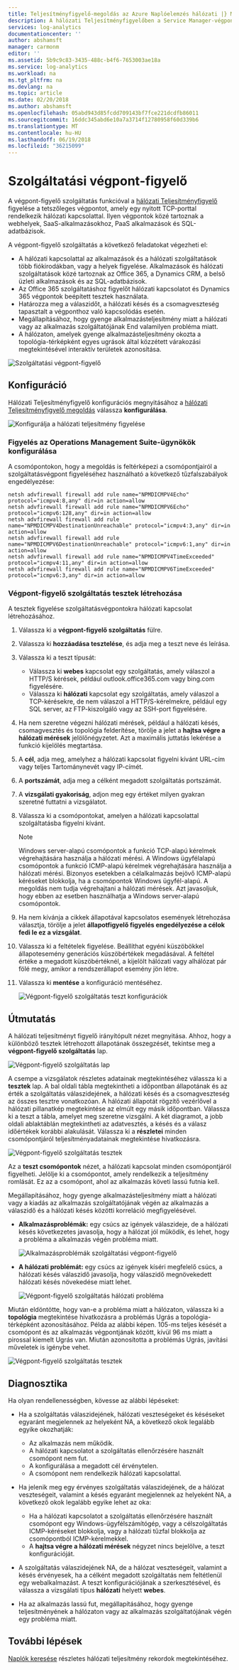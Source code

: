 ```yaml
---
title: Teljesítményfigyelő-megoldás az Azure Naplóelemzés hálózati |} Microsoft Docs
description: A hálózati Teljesítményfigyelőben a Service Manager-végpont funkció használatával figyelheti a tetszőleges végpontot, amely egy nyitott TCP-porttal rendelkezik hálózati kapcsolattal.
services: log-analytics
documentationcenter: ''
author: abshamsft
manager: carmonm
editor: ''
ms.assetid: 5b9c9c83-3435-488c-b4f6-7653003ae18a
ms.service: log-analytics
ms.workload: na
ms.tgt_pltfrm: na
ms.devlang: na
ms.topic: article
ms.date: 02/20/2018
ms.author: abshamsft
ms.openlocfilehash: 05abd943d85fcdd709143bf7fce221dcdfb86011
ms.sourcegitcommit: 16ddc345abd6e10a7a3714f12780958f60d339b6
ms.translationtype: MT
ms.contentlocale: hu-HU
ms.lasthandoff: 06/19/2018
ms.locfileid: "36215099"
---
```

# <a name="service-endpoint-monitor"></a>Szolgáltatási végpont-figyelő

A végpont-figyelő szolgáltatás funkcióval a [hálózati Teljesítményfigyelő](log-analytics-network-performance-monitor.md) figyelése a tetszőleges végpontot, amely egy nyitott TCP-porttal rendelkezik hálózati kapcsolattal. Ilyen végpontok közé tartoznak a webhelyek, SaaS-alkalmazásokhoz, PaaS alkalmazások és SQL-adatbázisok. 

A végpont-figyelő szolgáltatás a következő feladatokat végezheti el: 

- A hálózati kapcsolattal az alkalmazások és a hálózati szolgáltatások több fiókirodákban, vagy a helyek figyelése. Alkalmazások és hálózati szolgáltatások közé tartoznak az Office 365, a Dynamics CRM, a belső üzleti alkalmazások és az SQL-adatbázisok.
- Az Office 365 szolgáltatáshoz figyelőt hálózati kapcsolatot és Dynamics 365 végpontok beépített tesztek használata. 
- Határozza meg a válaszidőt, a hálózati késés és a csomagveszteség tapasztalt a végponthoz való kapcsolódás esetén.
- Megállapításához, hogy gyenge alkalmazásteljesítmény miatt a hálózati vagy az alkalmazás szolgáltatójának End valamilyen probléma miatt.
- A hálózaton, amelyek gyenge alkalmazásteljesítmény okozta a topológia-térképként egyes ugrások által közzétett várakozási megtekintésével interaktív területek azonosítása.


![Szolgáltatási végpont-figyelő](media/log-analytics-network-performance-monitor/service-endpoint-intro.png)


## <a name="configuration"></a>Konfiguráció 
Hálózati Teljesítményfigyelő konfigurációs megnyitásához a [hálózati Teljesítményfigyelő megoldás](log-analytics-network-performance-monitor.md) válassza **konfigurálása**.

![Konfigurálja a hálózati teljesítmény figyelése](media/log-analytics-network-performance-monitor/npm-configure-button.png)


### <a name="configure-operations-management-suite-agents-for-monitoring"></a>Figyelés az Operations Management Suite-ügynökök konfigurálása
A csomópontokon, hogy a megoldás is feltérképezi a csomópontjairól a szolgáltatásvégpont figyeléséhez használható a következő tűzfalszabályok engedélyezése: 

```
netsh advfirewall firewall add rule name="NPMDICMPV4Echo" protocol="icmpv4:8,any" dir=in action=allow 
netsh advfirewall firewall add rule name="NPMDICMPV6Echo" protocol="icmpv6:128,any" dir=in action=allow 
netsh advfirewall firewall add rule name="NPMDICMPV4DestinationUnreachable" protocol="icmpv4:3,any" dir=in action=allow 
netsh advfirewall firewall add rule name="NPMDICMPV6DestinationUnreachable" protocol="icmpv6:1,any" dir=in action=allow 
netsh advfirewall firewall add rule name="NPMDICMPV4TimeExceeded" protocol="icmpv4:11,any" dir=in action=allow 
netsh advfirewall firewall add rule name="NPMDICMPV6TimeExceeded" protocol="icmpv6:3,any" dir=in action=allow 
```

### <a name="create-service-endpoint-monitor-tests"></a>Végpont-figyelő szolgáltatás tesztek létrehozása 

A tesztek figyelése szolgáltatásvégpontokra hálózati kapcsolat létrehozásához.

1. Válassza ki a **végpont-figyelő szolgáltatás** fülre.
2. Válassza ki **hozzáadása tesztelése**, és adja meg a teszt neve és leírása. 
3. Válassza ki a teszt típusát:<br>

    * Válassza ki **webes** kapcsolat egy szolgáltatás, amely válaszol a HTTP/S kérések, például outlook.office365.com vagy bing.com figyelésére.<br>
    * Válassza ki **hálózati** kapcsolat egy szolgáltatás, amely válaszol a TCP-kérésekre, de nem válaszol a HTTP/S-kérelmekre, például egy SQL server, az FTP-kiszolgáló vagy az SSH-port figyelésére. 
4. Ha nem szeretne végezni hálózati mérések, például a hálózati késés, csomagvesztés és topológia felderítése, törölje a jelet a **hajtsa végre a hálózati mérések** jelölőnégyzetet. Azt a maximális juttatás lekérése a funkció kijelölés megtartása. 
5. A **cél**, adja meg, amelyhez a hálózati kapcsolat figyelni kívánt URL-cím vagy teljes Tartománynevét vagy IP-címét.
6. A **portszámát**, adja meg a célként megadott szolgáltatás portszámát. 
7. A **vizsgálati gyakoriság**, adjon meg egy értéket milyen gyakran szeretné futtatni a vizsgálatot. 
8. Válassza ki a csomópontokat, amelyen a hálózati kapcsolattal szolgáltatásba figyelni kívánt. 

    >[!NOTE]
    > Windows server-alapú csomópontok a funkció TCP-alapú kérelmek végrehajtására használja a hálózati mérési. A Windows ügyfélalapú csomópontok a funkció ICMP-alapú kérelmek végrehajtására használja a hálózati mérési. Bizonyos esetekben a célalkalmazás bejövő ICMP-alapú kéréseket blokkolja, ha a csomópontok Windows ügyfél-alapú. A megoldás nem tudja végrehajtani a hálózati mérések. Azt javasoljuk, hogy ebben az esetben használhatja a Windows server-alapú csomópontok. 

9. Ha nem kívánja a cikkek állapotával kapcsolatos események létrehozása választja, törölje a jelet **állapotfigyelő figyelés engedélyezése a célok fedi le ez a vizsgálat**. 
10. Válassza ki a feltételek figyelése. Beállíthat egyéni küszöbökkel állapotesemény generációs küszöbértékek megadásával. A feltétel értéke a megadott küszöbértéknél, a kijelölt hálózati vagy alhálózat pár fölé megy, amikor a rendszerállapot esemény jön létre. 
11. Válassza ki **mentése** a konfiguráció mentéséhez. 

    ![Végpont-figyelő szolgáltatás teszt konfigurációk](media/log-analytics-network-performance-monitor/service-endpoint-configuration.png)



## <a name="walkthrough"></a>Útmutatás 

A hálózati teljesítményt figyelő irányítópult nézet megnyitása. Ahhoz, hogy a különböző tesztek létrehozott állapotának összegzését, tekintse meg a **végpont-figyelő szolgáltatás** lap. 

![Végpont-figyelő szolgáltatás lap](media/log-analytics-network-performance-monitor/service-endpoint-blade.png)

A csempe a vizsgálatok részletes adatainak megtekintéséhez válassza ki a **tesztek** lap. A bal oldali tábla megtekintheti a időpontban állapotának és az érték a szolgáltatás válaszidejének, a hálózati késés és a csomagveszteség az összes tesztre vonatkozóan. A hálózati állapotát rögzítő vezérlővel a hálózati pillanatkép megtekintése az elmúlt egy másik időpontban. Válassza ki a teszt a tábla, amelyet meg szeretne vizsgálni. A két diagramot, a jobb oldali ablaktáblán megtekintheti az adatvesztés, a késés és a válasz időértékek korábbi alakulását. Válassza ki a **részletei** minden csomópontjáról teljesítményadatainak megtekintése hivatkozásra.

![Végpont-figyelő szolgáltatás tesztek](media/log-analytics-network-performance-monitor/service-endpoint-tests.png)

Az a **teszt csomópontok** nézet, a hálózati kapcsolat minden csomópontjáról figyelheti. Jelölje ki a csomópontot, amely rendelkezik a teljesítmény romlását. Ez az a csomópont, ahol az alkalmazás követi lassú futnia kell.

Megállapításához, hogy gyenge alkalmazásteljesítmény miatt a hálózati vagy a kiadás az alkalmazás szolgáltatójának végén az alkalmazás a válaszidő és a hálózati késés közötti korreláció megfigyelésével. 

* **Alkalmazásproblémák:** egy csúcs az igények válaszideje, de a hálózati késés következetes javasolja, hogy a hálózat jól működik, és lehet, hogy a probléma a alkalmazás végén probléma miatt. 

    ![Alkalmazásproblémák szolgáltatási végpont-figyelő](media/log-analytics-network-performance-monitor/service-endpoint-application-issue.png)

* **A hálózati problémát:** egy csúcs az igények kíséri megfelelő csúcs, a hálózati késés válaszidő javasolja, hogy válaszidő megnövekedett hálózati késés növekedése miatt lehet. 

    ![Végpont-figyelő szolgáltatás hálózati probléma](media/log-analytics-network-performance-monitor/service-endpoint-network-issue.png)

Miután eldöntötte, hogy van-e a probléma miatt a hálózaton, válassza ki a **topológia** megtekintése hivatkozásra a problémás Ugrás a topológia-térképként azonosításához. Példa az alábbi képen. 105-ms teljes késését a csomópont és az alkalmazás végpontjának között, kívül 96 ms miatt a pirossal kiemelt Ugrás van. Miután azonosította a problémás Ugrás, javítási műveletek is igénybe vehet. 

![Végpont-figyelő szolgáltatás tesztek](media/log-analytics-network-performance-monitor/service-endpoint-topology.png)

## <a name="diagnostics"></a>Diagnosztika 

Ha olyan rendellenességben, kövesse az alábbi lépéseket:

* Ha a szolgáltatás válaszidejének, hálózati veszteségeket és késéseket egyaránt megjelennek az helyeként NA, a következő okok legalább egyike okozhatják:

    - Az alkalmazás nem működik.
    - A hálózati kapcsolatot a szolgáltatás ellenőrzésére használt csomópont nem fut.
    - A konfigurálása a megadott cél érvénytelen.
    - A csomópont nem rendelkezik hálózati kapcsolattal.

* Ha jelenik meg egy érvényes szolgáltatás válaszidejének, de a hálózat veszteségeit, valamint a késés egyaránt megjelennek az helyeként NA, a következő okok legalább egyike lehet az oka:

    - Ha a hálózati kapcsolatot a szolgáltatás ellenőrzésére használt csomópont egy Windows-ügyfélszámítógép, vagy a célszolgáltatás ICMP-kéréseket blokkolja, vagy a hálózati tűzfal blokkolja az csomópontból ICMP-kérelmekkel.
    - A **hajtsa végre a hálózati mérések** négyzet nincs bejelölve, a teszt konfigurációját. 

* A szolgáltatás válaszidejének NA, de a hálózat veszteségeit, valamint a késés érvényesek, ha a célként megadott szolgáltatás nem feltétlenül egy webalkalmazást. A teszt konfigurációjának a szerkesztésével, és válassza a vizsgálati típus **hálózati** helyett **webes**. 

* Ha az alkalmazás lassú fut, megállapításához, hogy gyenge teljesítményének a hálózaton vagy az alkalmazás szolgáltatójának végén egy probléma miatt.


## <a name="next-steps"></a>További lépések
[Naplók keresése](log-analytics-log-searches.md) részletes hálózati teljesítmény rekordok megtekintéséhez.
